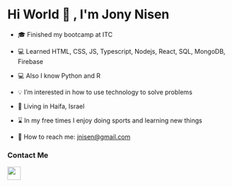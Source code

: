 # Hi World 👋 , I'm Jony Nisen

- 🎓 Finished my bootcamp at ITC

- :computer: Learned HTML, CSS, JS, Typescript, Nodejs, React, SQL, MongoDB, Firebase

- 💻 Also I know Python and R

- :bulb: I’m interested in how to use technology to solve problems

- :round_pushpin: Living in Haifa, Israel

- :hourglass: In my free times I enjoy doing sports and learning new things

- :e-mail: How to reach me: jnisen@gmail.com



### Contact Me

[<img src="https://cdn-icons-png.flaticon.com/512/174/174857.png" width="30" height="30"/>](https://www.linkedin.com/in/jnisen/)

